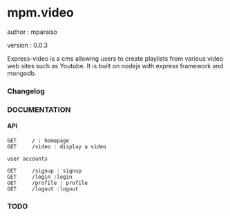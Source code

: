 mpm.video
=========

author : mparaiso

version : 0.0.3


Express-video is a cms allowing users to create playlists from various video web sites such as Youtube. It is built on nodejs with express framework and mongodb.

### Changelog

### DOCUMENTATION

#### API 

	GET		/ : homepage
	GET		/video : display a video

	user accounts

	GET		/signup : signup
	GET		/login :login
	GET		/profile : profile
	GET		/logout :logout

### TODO
